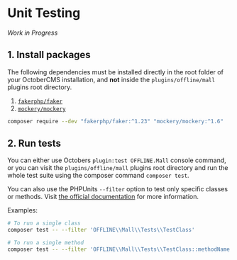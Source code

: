 # Unit Testing

_Work in Progress_

## 1. Install packages

The following dependencies must be installed directly in the root folder of your OctoberCMS 
installation, and __not__ inside the `plugins/offline/mall` plugins root directory.

1. [`fakerphp/faker`](https://packagist.org/packages/fakerphp/faker)
2. [`mockery/mockery`](https://packagist.org/packages/mockery/mockery)

```sh
composer require --dev "fakerphp/faker:^1.23" "mockery/mockery:^1.6"
```

## 2. Run tests

You can either use Octobers `plugin:test OFFLINE.Mall` console command, or you can visit the 
`plugins/offline/mall` plugins root directory and run the whole test suite using the composer 
command `composer test`.

You can also use the PHPUnits `--filter` option to test only specific classes or methods. Visit 
[the official documentation](https://docs.phpunit.de/en/9.6/textui.html) for more information.

Examples:

```sh
# To run a single class
composer test -- --filter 'OFFLINE\\Mall\\Tests\\TestClass'

# To run a single method
composer test -- --filter 'OFFLINE\\Mall\\Tests\\TestClass::methodName'
```